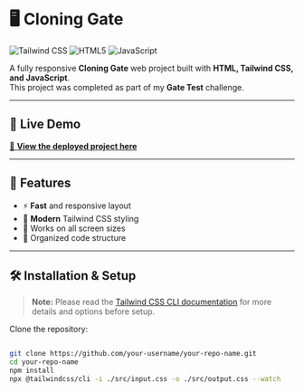 # 🖥️ Cloning Gate

![Tailwind CSS](https://img.shields.io/badge/TailwindCSS-38B2AC?style=for-the-badge&logo=tailwind-css&logoColor=white)
![HTML5](https://img.shields.io/badge/HTML5-E34F26?style=for-the-badge&logo=html5&logoColor=white)
![JavaScript](https://img.shields.io/badge/JavaScript-F7DF1E?style=for-the-badge&logo=javascript&logoColor=black)

A fully responsive **Cloning Gate** web project built with **HTML, Tailwind CSS, and JavaScript**.  
This project was completed as part of my **Gate Test** challenge.

---

## 🚀 Live Demo
[🔗 **View the deployed project here**](https://clonegate.netlify.app/)

---

## 📌 Features
- ⚡ **Fast** and responsive layout  
- 🎨 **Modern** Tailwind CSS styling  
- 📱 Works on all screen sizes  
- 📂 Organized code structure  

---

## 🛠️ Installation & Setup

> **Note:** Please read the [Tailwind CSS CLI documentation](https://tailwindcss.com/docs/installation) for more details and options before setup.

Clone the repository:

```bash

git clone https://github.com/your-username/your-repo-name.git
cd your-repo-name
npm install
npx @tailwindcss/cli -i ./src/input.css -o ./src/output.css --watch 
